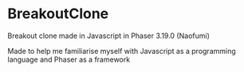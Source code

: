 # BreakoutClone
Breakout clone made in Javascript in Phaser 3.19.0 (Naofumi)

Made to help me familiarise myself with Javascript as a programming language and Phaser as a framework
